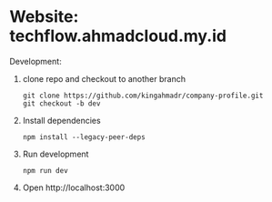 # Website: techflow.ahmadcloud.my.id

Development:
1. clone repo and checkout to another branch
    ```
    git clone https://github.com/kingahmadr/company-profile.git
    git checkout -b dev
    ```

2. Install dependencies
    ```
    npm install --legacy-peer-deps
    ```
3. Run development
    ```
    npm run dev
    ```
4. Open http://localhost:3000


